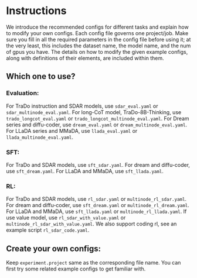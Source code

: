 # Instructions

We introduce the recommended configs for different tasks and explain how to modify your own configs. Each config file governs one project/job. Make sure you fill in all the required parameters in the config file before using it; at the very least, this includes the dataset name, the model name, and the num of gpus you have. The details on how to modify the given example configs, along with definitions of their elements, are included within them.



## Which one to use?


### Evaluation:

For TraDo instruction and SDAR models, use `sdar_eval.yaml` or `sdar_multinode_eval.yaml`. For long-CoT model, TraDo-8B-Thinking, use `trado_longcot_eval.yaml` or `trado_longcot_multinode_eval.yaml`. For Dream series and diffu-coder, use `dream_eval.yaml` or `dream_multinode_eval.yaml`. For LLaDA series and MMaDA, use `llada_eval.yaml` or `llada_multinode_eval.yaml`.

### SFT:

For TraDo and SDAR models, use `sft_sdar.yaml`. For dream and diffu-coder, use `sft_dream.yaml`. For LLaDA and MMaDA, use `sft_llada.yaml`.

### RL:

For TraDo and SDAR models, use `rl_sdar.yaml` or `multinode_rl_sdar.yaml`. For dream and diffu-coder, use `sft_dream.yaml` or `multinode_rl_dream.yaml`. For LLaDA and MMaDA, use `sft_llada.yaml` or `multinode_rl_llada.yaml`. If use value model, use `rl_sdar_with_value.yaml` or `multinode_rl_sdar_with_value.yaml`. We also support coding rl, see an example script `rl_sdar_code.yaml`.

## Create your own configs:

Keep `experiment.project` same as the corresponding file name. You can first try some related example configs to get familiar with.

